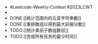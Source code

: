 - #Leetcode-Weekly-Contest #2023LCWT
-
- DONE [[统计范围内的元音字符串数]]
- DONE [[重排数组以得到最大前缀分数]]
- TODO [[统计美丽子数组数目]]
- TODO [[完成所有任务的最少时间]]